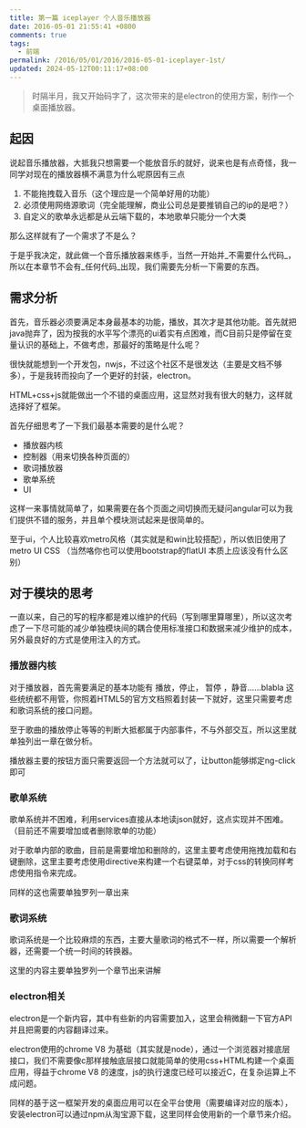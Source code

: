 ```yaml
---
title: 第一篇 iceplayer 个人音乐播放器
date: 2016-05-01 21:55:41 +0800
comments: true
tags:
  - 前端
permalink: /2016/05/01/2016/2016-05-01-iceplayer-1st/
updated: 2024-05-12T00:11:17+08:00
---
```


> 时隔半月，我又开始码字了，这次带来的是electron的使用方案，制作一个桌面播放器。

## 起因
说起音乐播放器，大抵我只想需要一个能放音乐的就好，说来也是有点奇怪，我一同学对现在的播放器横不满意为什么呢原因有三点

1. 不能拖拽载入音乐（这个理应是一个简单好用的功能）
2. 必须使用网络源歌词（完全能理解，商业公司总是要推销自己的ip的是吧？）
3. 自定义的歌单永远都是从云端下载的，本地歌单只能分一个大类

那么这样就有了一个需求了不是么？

于是乎我决定，就此做一个音乐播放器来练手，当然一开始并_不需要什么代码_，所以在本章节不会有_任何代码_出现，我们需要先分析一下需要的东西。

<!-- more -->

## 需求分析

首先，音乐器必须要满足本身最基本的功能，播放，其次才是其他功能。首先就把java抛弃了，因为按我的水平写个漂亮的ui着实有点困难，而C目前只是停留在变量认识的基础上，不做考虑，那最好的策略是什么呢？

很快就能想到一个开发包，nwjs，不过这个社区不是很发达（主要是文档不够多），于是我转而投向了一个更好的封装，electron。

HTML+css+js就能做出一个不错的桌面应用，这显然对我有很大的魅力，这样就选择好了框架。

首先仔细思考了一下我们最基本需要的是什么呢？

* 播放器内核
* 控制器（用来切换各种页面的）
* 歌词播放器
* 歌单系统
* UI

这样一来事情就简单了，如果需要在各个页面之间切换而无疑问angular可以为我们提供不错的服务，并且单个模块测试起来是很简单的。

至于ui，个人比较喜欢metro风格（其实就是和win比较搭配），所以依旧使用了metro UI CSS （当然咯你也可以使用bootstrap的flatUI 本质上应该没有什么区别）

## 对于模块的思考

一直以来，自己的写的程序都是难以维护的代码（写到哪里算哪里），所以这次考虑了一下尽可能的减少单独模块间的耦合使用标准接口和数据来减少维护的成本，另外最良好的方式是使用注入的方式。

### 播放器内核

对于播放器，首先需要满足的基本功能有 播放，停止， 暂停 ，静音……blabla 这些统统都不用管，你照着HTML5的官方文档照着封装一下就好，这里只需要考虑和歌词系统的接口问题。

至于歌曲的播放停止等等的判断大抵都属于内部事件，不与外部交互，所以这里就单独列出一章在做分析。

播放器主要的按钮方面只需要返回一个方法就可以了，让button能够绑定ng-click即可

### 歌单系统

歌单系统并不困难，利用services直接从本地读json就好，这点实现并不困难。（目前还不需要增加或者删除歌单的功能）

对于歌单内部的歌曲，目前是需要增加和删除的，这里主要考虑使用拖拽加载和右键删除，这里主要考虑使用directive来构建一个右键菜单，对于css的转换同样考虑使用指令来完成。

同样的这也需要单独罗列一章出来

### 歌词系统
歌词系统是一个比较麻烦的东西，主要大量歌词的格式不一样，所以需要一个解析器，还需要一个统一时间的转换器。

这里的内容主要单独罗列一个章节出来讲解

### electron相关

electron是一个新内容，其中有些新的内容需要加入，这里会稍微翻一下官方API并且把需要的内容翻译过来。

electron使用的chrome V8 为基础（其实就是node），通过一个浏览器对接底层接口，我们不需要像c那样接触底层接口就能简单的使用css+HTML构建一个桌面应用，得益于chrome V8 的速度，js的执行速度已经可以接近C，在复杂运算上不成问题。

同样的基于这一框架开发的桌面应用可以在全平台使用（需要编译对应的版本），安装electron可以通过npm从淘宝源下载，这里同样会使用新的一个章节来介绍。
